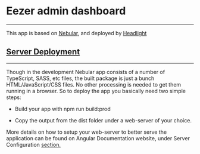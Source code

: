 # Eezer admin dashboard
-----------------

This app is based on [Nebular](https://akveo.github.io/nebular/), and deployed by [Headlight](http://headlight.se/)

## [Server Deployment](https://akveo.github.io/nebular/docs/guides/server-deployment#server-deployment)
-----------------

Though in the development Nebular app consists of a number of TypeScript, SASS, etc files, the built package is just a bunch HTML/JavaScript/CSS files. No other processing is needed to get them running in a browser. So to deploy the app you basically need two simple steps:

* Build your app with npm run build:prod

* Copy the output from the dist folder under a web-server of your choice.


More details on how to setup your web-server to better serve the application can be found on Angular Documentation website, under Server Configuration [section.](https://angular.io/guide/deployment#server-configuration)
